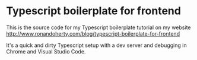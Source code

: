 # Typescript boilerplate for frontend

This is the source code for my Typescript boilerplate tutorial on my website http://www.ronandoherty.com/blog/typescript-boilerplate-for-frontend

It's a quick and dirty Typescript setup with a dev server and debugging in Chrome and Visual Studio Code.

